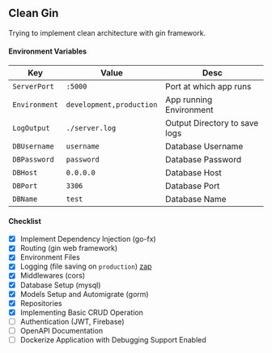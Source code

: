 ## Clean Gin 

Trying to implement clean architecture with gin framework. 

#### Environment Variables
|  Key | Value | Desc |
|------|-------|------|
| `ServerPort`  | `:5000` | Port at which app runs | 
| `Environment` | `development,production` | App running Environment |
| `LogOutput`   | `./server.log` | Output Directory to save logs |
| `DBUsername`  | `username` | Database Username |
| `DBPassword`  | `password` | Database Password |
| `DBHost`      | `0.0.0.0`  | Database Host     |
| `DBPort`      | `3306`     | Database Port     |
| `DBName`      | `test`     | Database Name     |   

#### Checklist
- [x] Implement Dependency Injection (go-fx) 
- [x] Routing (gin web framework)
- [x] Environment Files
- [x] Logging (file saving on `production`) [zap](https://github.com/uber-go/zap)
- [x] Middlewares (cors)
- [x] Database Setup (mysql)
- [x] Models Setup and Automigrate (gorm)
- [x] Repositories
- [x] Implementing Basic CRUD Operation
- [ ] Authentication (JWT, Firebase)
- [ ] OpenAPI Documentation
- [ ] Dockerize Application with Debugging Support Enabled
